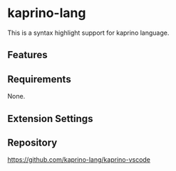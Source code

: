 # kaprino-lang

This is a syntax highlight support for kaprino language.

## Features

## Requirements

None.

## Extension Settings

## Repository

https://github.com/kaprino-lang/kaprino-vscode
